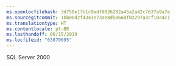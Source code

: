 ```yaml
---
ms.openlocfilehash: 3d750e17b1c9adf0826282a45a2a42c7637a9a7e
ms.sourcegitcommit: 1bb00d2f4343e73ae8d58668f02297a3cf10a4c1
ms.translationtype: HT
ms.contentlocale: pt-BR
ms.lasthandoff: 06/15/2019
ms.locfileid: "63870695"
---
```

SQL Server 2000